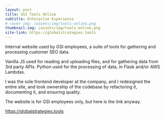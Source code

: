 ```yaml
---
layout: post
title: GSI Tools Online
subtitle: Enterprise Experience
# cover-img: /assets/img/tools-online.png
thumbnail-img: /assets/img/tools-online.png
site-link: https://globalstrategies.tools
---
```


Internal website used by GSI employees, a suite of tools for gathering and processing customer SEO data.

Vanilla JS used for reading and uploading files, and for gathering data from 3rd party APIs. Python used for the processing of data, in Flask and/or AWS Lambdas.

I was the sole frontend developer at the company, and I redesigned the entire site, and took ownership of the codebase by refactoring it, documenting it, and ensuring quality.

The website is for GSI employees only, but here is the link anyway.

<a href="https://globalstrategies.tools" target="_blank">https://globalstrategies.tools</a>
